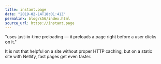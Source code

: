 ```yaml
---
title: instant.page
date: "2019-02-14T18:01:41Z"
permalink: blog/s56/index.html
source_url: https://instant.page
---
```


"uses just-in-time preloading — it preloads a page right before a user clicks on it."

It is not that helpful on a site without proper HTTP caching, but on a static site with Netlify, fast pages get even faster.
